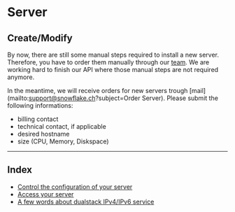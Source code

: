 # Server

## Create/Modify

By now, there are still some manual steps required to install a new server. Therefore, you have to order them manually through our [team](../support/).
We are working hard to finish our API where those manual steps are not required anymore.

In the meantime, we will receive orders for new servers trough [mail](mailto:support@snowflake.ch?subject=Order Server). Please submit the following informations:

- billing contact
- technical contact, if applicable
- desired hostname
- size (CPU, Memory, Diskspace)

---

## Index

-  [Control the configuration of your server](configuration/index.md)
-  [Access your server](access/index.md)
-  [A few words about dualstack IPv4/IPv6 service](dualstack/index.md)

